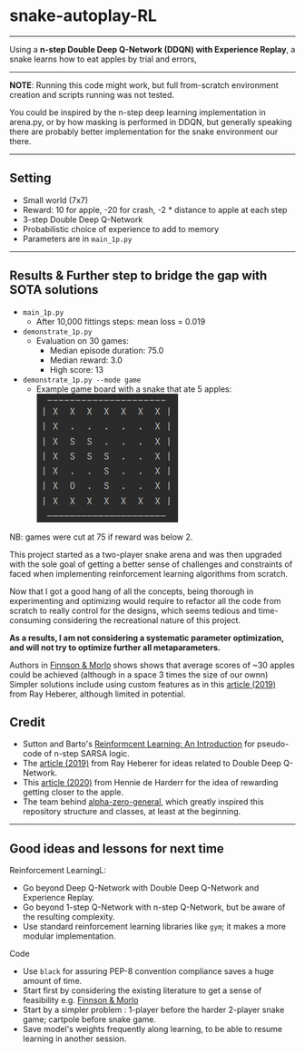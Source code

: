 # snake-autoplay-RL

---

Using a **n-step Double Deep Q-Network (DDQN) with Experience Replay**, a snake learns how to eat apples by trial and errors,

---

**NOTE**:
Running this code might work, but full from-scratch environment creation
 and scripts running was not tested.

 You could be inspired by
 the n-step deep learning implementation in arena.py,
 or by how masking is performed in DDQN, but generally speaking there are probably better
 implementation for the snake environment our there.

---

## Setting
- Small world (7x7)
- Reward: 10 for apple, -20 for crash, -2 * distance to apple at each step
- 3-step Double Deep Q-Network
- Probabilistic choice of experience to add to memory
- Parameters are in `main_1p.py`

---

## Results & Further step to bridge the gap with SOTA solutions

- `main_1p.py`
  - After 10,000 fittings steps: mean loss = 0.019
- `demonstrate_1p.py`
  - Evaluation on 30 games:
    - Median episode duration: 75.0
    - Median reward: 3.0
    - High score: 13
- `demonstrate_1p.py --mode game`
  - Example game board with a snake that ate 5 apples:
![result](./Trained_Models/img/snake_ascii_art.png)


NB: games were cut at 75 if reward was below 2.

This project started as a two-player snake arena and was then upgraded with the sole goal of getting a better sense of challenges and constraints of
faced when implementing reinforcement learning algorithms from scratch.

Now that I got a good hang of all the concepts, being thorough in experimenting and optimizing would require to
refactor all the code from scratch to really control for the designs, which seems tedious and time-consuming considering the
recreational nature of this project.

**As a results, I am not considering a systematic parameter optimization, and will not try to optimize further all metaparameters.**

Authors in [Finnson & Morlo](https://www.diva-portal.org/smash/get/diva2:1342302/FULLTEXT01.pdf)
shows shows that average scores of ~30 apples could be achieved (although in a space 3 times the size of our ownn)
Simpler solutions include using custom features as in this [article (2019)](https://towardsdatascience.com/why-going-from-implementing-q-learning-to-deep-q-learning-can-be-difficult-36e7ea1648af)
from Ray Heberer, although limited in potential.



## Credit
- Sutton and Barto's [Reinformcent Learning: An Introduction](http://incompleteideas.net/book/RLbook2020.pdf)
for pseudo-code of n-step SARSA logic.
- The [article (2019)](https://towardsdatascience.com/why-going-from-implementing-q-learning-to-deep-q-learning-can-be-difficult-36e7ea1648af)
from Ray Heberer for ideas related to Double Deep Q-Network.
- This [article (2020)](https://towardsdatascience.com/snake-played-by-a-deep-reinforcement-learning-agent-53f2c4331d36)
from Hennie de Harderr for the idea of rewarding getting closer to the apple.
- The team behind [alpha-zero-general](https://github.com/suragnair/alpha-zero-general/),
which greatly inspired this repository structure and classes, at least at the beginning.

---

## Good ideas and lessons for next time
Reinforcement LearningL:
- Go beyond Deep Q-Network with Double Deep Q-Network and Experience Replay.
- Go beyond 1-step Q-Network with n-step Q-Network, but be aware of the resulting complexity.
- Use standard reinforcement learning libraries like `gym`; it makes a more modular implementation.

Code
- Use `black` for assuring PEP-8 convention compliance saves a huge amount of time.
- Start first by considering the existing literature to get a sense of feasibility e.g. [Finnson & Morlo](https://www.diva-portal.org/smash/get/diva2:1342302/FULLTEXT01.pdf)
- Start by a simpler problem : 1-player before the harder 2-player snake game; cartpole before snake game.
- Save model's weights frequently along learning, to be able to resume learning in another session.
